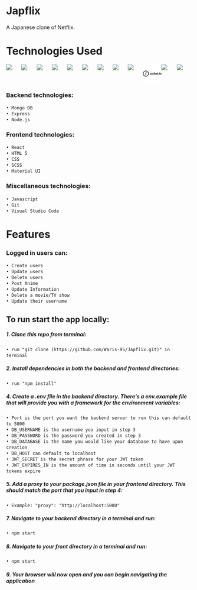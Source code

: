 # Japflix
A Japanese clone of Netflix.

# Technologies Used

<div style=display:flex>
<img src="https://cdn.jsdelivr.net/gh/devicons/devicon/icons/javascript/javascript-original.svg" style=width:50px />
<img src="https://cdn.jsdelivr.net/gh/devicons/devicon/icons/react/react-original.svg" style=width:50px />
<img src="https://cdn.jsdelivr.net/gh/devicons/devicon/icons/redux/redux-original.svg" style=width:50px /> 
<img src="https://cdn.jsdelivr.net/gh/devicons/devicon/icons/nodejs/nodejs-original.svg" style=width:50px /> 
<img src="https://cdn.jsdelivr.net/gh/devicons/devicon/icons/express/express-original.svg" style=width:50px /> 
<img src="https://cdn.jsdelivr.net/gh/devicons/devicon/icons/postgresql/postgresql-original.svg" style=width:50px /> 
<img src="https://cdn.jsdelivr.net/gh/devicons/devicon/icons/sequelize/sequelize-original.svg" style=width:50px />
<img src="https://cdn.jsdelivr.net/gh/devicons/devicon/icons/css3/css3-original.svg" style=width:50px />
<img src="https://cdn.jsdelivr.net/gh/devicons/devicon/icons/html5/html5-original.svg" style=width:50px />
<img src="https://raw.githubusercontent.com/devicons/devicon/1119b9f84c0290e0f0b38982099a2bd027a48bf1/icons/socketio/socketio-original-wordmark.svg" style=width:50px />
<img src="https://cdn.jsdelivr.net/gh/devicons/devicon/icons/git/git-original.svg" style=width:50px /> 
<img src="https://cdn.jsdelivr.net/gh/devicons/devicon/icons/visualstudio/visualstudio-plain.svg" style=width:50px />
</div>

### Backend technologies:
    • Mongo DB
    • Express
    • Node.js

### Frontend technologies:
    • React
    • HTML 5
    • CSS
    • SCSS
    • Material UI



### Miscellaneous technologies:
    • Javascript
    • Git
    • Visual Studio Code



# Features

### Logged in users can:
    • Create users
    • Update users
    • Delete users
    • Post Anime
    • Update Information
    • Delete a movie/TV show
    • Update their username


## To run start the app locally:

##### 1. Clone this repo from terminal:
    • run "git clone (https://github.com/Waris-95/Japflix.git)" in terminal 

##### 2. Install dependencies in both the backend and frontend directories:
    • run "npm install"

##### 4. Create a .env file in the backend directory. There's a env.example file that will provide you with a framework for the environment variables:
    • Port is the port you want the backend server to run this can default to 5000
    • DB_USERNAME is the username you input in step 3
    • DB_PASSWORD is the password you created in step 3
    • DB_DATABASE is the name you would like your database to have upon creation
    • DB_HOST can default to localhost
    • JWT_SECRET is the secret phrase for your JWT token
    • JWT_EXPIRES_IN is the amount of time in seconds until your JWT tokens expire

##### 5. Add a proxy to your package.json file in your frontend directory. This should match the port that you input in step 4:
    • Example: "proxy": "http://localhost:5000"


##### 7. Navigate to your backend directory in a terminal and run:
    • npm start

##### 8. Navigate to your front directory in a terminal and run:
    • npm start

##### 9. Your browser will now open and you can begin navigating the application
